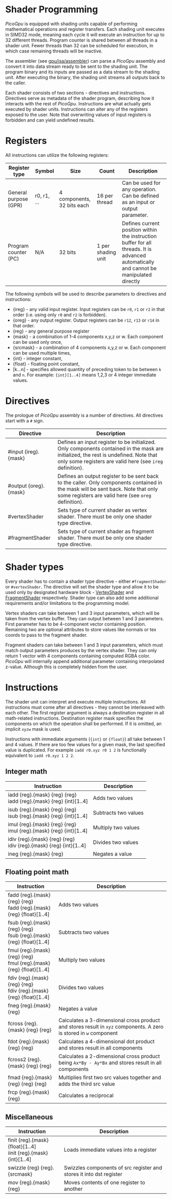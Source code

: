 # Shader Programming
*PicoGpu* is equipped with shading units capable of performing mathematical operations and register transfers. Each shading unit executes in SIMD32 mode, meaning each cycle it will execute an instruction for up to 32 different threads. Program counter is shared between all threads in a shader unit. Fewer threads than 32 can be scheduled for execution, in which case remaining threads will be inactive.

The assembler (see [gpu/isa/assembler](gpu/isa/assembler)) can parse a *PicoGpu* assembly and convert it into data stream ready to be sent to the shading unit. The program binary and its inputs are passed as a data stream to the shading unit. After executing the binary, the shading unit streams all outputs back to the caller.

Each shader consists of two sections - directives and instructions. Directives serve as metadata of the shader program, describing how it interacts with the rest of *PicoGpu*. Instructions are what actually gets executed by shader units. Instructions can alter any of the registers exposed to the user. Note that overwriting values of input registers is forbidden and can yield undefined results.



# Registers
All instructions can utilize the following registers:

| Register type         | Symbol      | Size                       | Count              | Description                                                                                                                             |
| --------------------- | ----------- | -------------------------- | ------------------ | --------------------------------------------------------------------------------------------------------------------------------------- |
| General purpose (GPR) | r0, r1, ... | 4 components, 32 bits each | 16 per thread      | Can be used for any operation. Can be defined as an input or output parameter.                                                          |
| Program counter (PC)  | N/A         | 32 bits                    | 1 per shading unit | Defines current position within the instruction buffer for all threads. It is advanced automatically and cannot be manipulated directly |

The following symbols will be used to describe parameters to directives and instructions:
- {ireg} - any valid input register. Input registers can be `r0`, `r1` or `r2` in that order (i.e. using only `r0` and `r2` is forbidden).
- {oreg} - any output register. Output registers can be `r12`, `r13` or `r14` in that order.
- {reg} - any general purpose register
- {mask} - a combination of 1-4 components x,y,z or w. Each component can be used only once,
- {srcmask} - a combination of 4 components x,y,z or w. Each component can be used multiple times,
- {int} - integer constant,
- {float} - floating point constant,
- [k...n] - specifies allowed quantity of preceding token to be between `k` and `n`. For example: `{int}[1..4]` means 1,2,3 or 4 integer immediate values.



# Directives
The prologue of *PicoGpu* assembly is a number of directives. All directives start with a `#` sign.

| Directive             | Description                                                                                                                                                                                      |
| --------------------- | ------------------------------------------------------------------------------------------------------------------------------------------------------------------------------------------------ |
| #input {ireg}.{mask}  | Defines an input register to be initialized. Only components contained in the mask are initialized, the rest is undefined. Note that only some registers are valid here (see `ireg` definition). |
| #output {oreg}.{mask} | Defines an output register to be sent back to the caller. Only components contained in the mask will be sent back. Note that only some registers are valid here (see `oreg` definition).         |
| #vertexShader         | Sets type of current shader as vertex shader. There must be only one shader type directive.                                                                                                      |
| #fragmentShader       | Sets type of current shader as fragment shader. There must be only one shader type directive.                                                                                                    |




# Shader types
Every shader has to contain a shader type directive - either `#fragmentShader` or `#vertexShader`. The directive will set the shader type and allow it to be used only by designated hardware block - [VertexShader](gpu/blocks/vertex_shader.h) and [FragmentShader](gpu/blocks/fragment_shader.h) respectively. Shader type can also add some additional requirements and/or limitations to the programming model.

Vertex shaders can take between 1 and 3 input parameters, which will be taken from the vertex buffer. They can output between 1 and 3 parameters. First parameter has to be 4-component vector containing position. Remaining two are optional attributes to store values like normals or tex coords to pass to the fragment shader.

Fragment shaders can take between 1 and 3 input parameters, which must match output parameters produces by the vertex shader. They can only return 1 vector with 4 components containing computed RGBA color. *PicoGpu* will internally append additional parameter containing interpolated z-value. Although this is completely hidden from the user.



# Instructions
The shader unit can interpret and execute multiple instructions. All instructions must come after all directives - they cannot be interleaved with each other. The first register argument is always a destination register in all math-related instructions. Destination register mask specifies the components on which the operation shall be performed. If it is omitted, an implicit `xyzw` mask is used.

Instructions with immediate arguments (`{int}` or `{float}`) all take between 1 and 4 values. If there are too few values for a given mask, the last specified value is duplicated. For example `iadd r0.xyz r0 1 2` is functionally equivalent to `iadd r0.xyz 1 2 2`.

## Integer math
| Instruction                                                           | Description          |
|-----------------------------------------------------------------------|----------------------|
| iadd {reg}.{mask} {reg} {reg}</br>iadd {reg}.{mask} {reg} {int}[1..4] | Adds two values      |
| isub {reg}.{mask} {reg} {reg}</br>isub {reg}.{mask} {reg} {int}[1..4] | Subtracts two values |
| imul {reg}.{mask} {reg} {reg}</br>imul {reg}.{mask} {reg} {int}[1..4] | Multiply two values  |
| idiv {reg}.{mask} {reg} {reg}</br>idiv {reg}.{mask} {reg} {int}[1..4] | Divides two values   |
| ineg {reg}.{mask} {reg}                                               | Negates a value      |


## Floating point math
| Instruction                                                                | Description                                                                                                       |
| -------------------------------------------------------------------------- | ----------------------------------------------------------------------------------------------------------------- |
| fadd    {reg}.{mask} {reg} {reg}</br>fadd {reg}.{mask} {reg} {float}[1..4] | Adds two values                                                                                                   |
| fsub    {reg}.{mask} {reg} {reg}</br>fsub {reg}.{mask} {reg} {float}[1..4] | Subtracts two values                                                                                              |
| fmul    {reg}.{mask} {reg} {reg}</br>fmul {reg}.{mask} {reg} {float}[1..4] | Multiply two values                                                                                               |
| fdiv    {reg}.{mask} {reg} {reg}</br>fdiv {reg}.{mask} {reg} {float}[1..4] | Divides two values                                                                                                |
| fneg    {reg}.{mask} {reg}                                                 | Negates a value                                                                                                   |
| fcross  {reg}.{mask} {reg} {reg}                                           | Calculates a 3-dimensional cross product and stores result in `xyz` components. A zero is stored in `w` component |
| fdot    {reg}.{mask} {reg} {reg}                                           | Calculates a 4-dimensional dot product and stores result in all components                                        |
| fcross2 {reg}.{mask} {reg} {reg}                                           | Calculates a 2-dimensional cross product being `Ax*By - Ay*Bx` and stores result in all components                |
| fmad    {reg}.{mask} {reg} {reg} {reg}                                     | Multiplies first two src values together and adds the third src value                                             |
| frcp    {reg}.{mask} {reg}                                                 | Calculates a reciprocal                                                                                           |

## Miscellaneous
| Instruction                                                              | Description                                                         |
|--------------------------------------------------------------------------|---------------------------------------------------------------------|
| finit {reg}.{mask} {float}[1..4]</br>iinit {reg}.{mask} {int}[1..4]</br> | Loads immediate values into a register                              |
| swizzle {reg} {reg}.{srcmask}                                            | Swizzles components of src register and stores it into dst register |
| mov {reg}.{mask} {reg}                                                   | Moves contents of one register to another                           |
